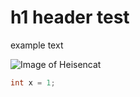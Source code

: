 # h1 header test

example text

![Image of Heisencat](https://octodex.github.com/images/heisencat.png)

``` java
int x = 1;
```
